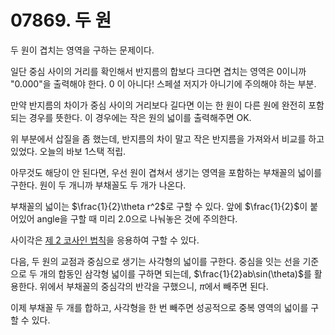 # 07869. 두 원

두 원이 겹치는 영역을 구하는 문제이다.

일단 중심 사이의 거리를 확인해서 반지름의 합보다 크다면 겹치는 영역은 0이니까 "0.000"을 출력해야 한다. 0 이 아니다! 스페셜 저지가 아니기에 주의해야 하는 부분.

만약 반지름의 차이가 중심 사이의 거리보다 길다면 이는 한 원이 다른 원에 완전히 포함되는 경우를 뜻한다. 이 경우에는 작은 원의 넓이를 출력해주면 OK.

위 부분에서 삽질을 좀 했는데, 반지름의 차이 말고 작은 반지름을 가져와서 비교를 하고 있었다. 오늘의 바보 1스택 적립.

아무것도 해당이 안 된다면, 우선 원이 겹쳐서 생기는 영역을 포함하는 부채꼴의 넓이를 구한다. 원이 두 개니까 부채꼴도 두 개가 나온다.

부채꼴의 넓이는 $\frac{1}{2}\theta r^2$로 구할 수 있다. 앞에 $\frac{1}{2}$이 붙어있어 angle을 구할 때 미리 2.0으로 나눠놓은 것에 주의한다.

사이각은 [제 2 코사인 법칙](./07869.cpp#66)을 응용하여 구할 수 있다.

다음, 두 원의 교점과 중심으로 생기는 사각형의 넓이를 구한다. 중심을 잇는 선을 기준으로 두 개의 합동인 삼각형 넓이를 구하면 되는데, $\frac{1}{2}ab\sin(\theta)$를 활용한다. 위에서 부채꼴의 중심각의 반각을 구했으니, $\pi$에서 빼주면 된다.

이제 부채꼴 두 개를 합하고, 사각형을 한 번 빼주면 성공적으로 중복 영역의 넓이를 구할 수 있다.
